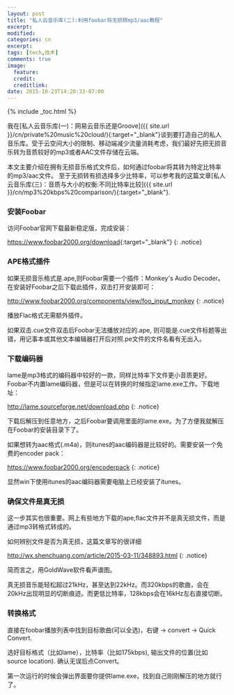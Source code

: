 ```yaml
---
layout: post
title: "私人云音乐库(二):利用foobar将无损转mp3/aac教程"
excerpt:
modified:
categories: cn
excerpt:
tags: [tech,技术]
comments: true
image:
  feature: 
  credit: 
  creditlink:
date: 2015-10-23T14:20:33-07:00
---
```


{% include _toc.html %}

我在[私人云音乐库(一)：网易云音乐还是Groove]({{ site.url }}/cn/private%20music%20cloud/){:target="_blank"}谈到要打造自己的私人音乐库。受于云空间大小的限制、移动端减少流量消耗考虑，我们最好先把无损音乐转为音质较好的mp3或者AAC文件存储在云端。

本文主要介绍在拥有无损音乐格式文件后，如何通过foobar将其转为特定比特率的mp3/aac文件。
至于无损转有损选择多少比特率，可以参考我的这篇文章[私人云音乐库(三)：音质与大小的权衡:不同比特率比较]({{ site.url }}/cn/mp3%20kbps%20comparison/){:target="_blank"}.

### 安装Foobar

访问Foobar官网下载最新稳定版，完成安装：

<https://www.foobar2000.org/download>{:target="_blank"}
{: .notice}

### APE格式插件

如果无损音乐格式是.ape,则Foobar需要一个插件：Monkey's Audio Decoder。
在安装好Foobar之后下载此插件，双击打开安装即可：

<http://www.foobar2000.org/components/view/foo_input_monkey>
{: .notice}

播放Flac格式无需额外插件。

如果双击.cue文件双击后Foobar无法播放对应的.ape, 则可能是.cue文件标题等出错，用记事本或其他文本编辑器打开后对照.pe文件的文件名看有无出入。

### 下载编码器

lame是mp3格式的编码器中较好的一款，同样比特率下文件更小音质更好。Foobar不内置lame编码器，但是可以在转换的时候指定lame.exe工作。下载地址：

<http://lame.sourceforge.net/download.php>
{: .notice}

下载后解压到任意地方，之后Foobar要调用里面的lame.exe。为了方便我就解压在Foobar的安装目录下了。

如果想转为aac格式(.m4a)，则itunes的aac编码器是比较好的。需要安装一个免费的encoder pack：

<https://www.foobar2000.org/encoderpack>
{: .notice}

显然win下使用itunes的aac编码器需要电脑上已经安装了itunes。

### 确保文件是真无损

这一步其实也很重要。网上有些地方下载的ape,flac文件并不是真无损文件，而是通过mp3转格式转成的。

如何辨别文件是否为真无损，这篇文章写的很详细

<http://wx.shenchuang.com/article/2015-03-11/348893.html>
{: .notice}

简而言之，用GoldWave软件看声谱图。

真无损音乐能轻松超过21kHz，甚至达到22kHz。而320kbps的歌曲，会在20kHz出现明显的切断痕迹。而更低比特率，128kbps会在16kHz左右直接切断。

### 转换格式

直接在foobar播放列表中找到目标歌曲(可以全选)，右键 -> convert -> Quick Convert. 

选好目标格式（比如lame），比特率（比如175kbps), 输出文件的位置(比如source location). 确认无误后点Convert。

第一次运行的时候会弹出界面要你提供lame.exe，找到自己刚刚解压的地方就行了。








